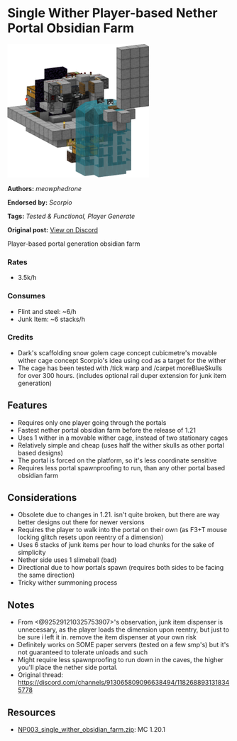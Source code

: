 # Single Wither Player-based Nether Portal Obsidian Farm
<img alt="area_render_2_.png" src="images/area_render_2_.png?raw=1" height="300px">

**Authors:** *meowphedrone*

**Endorsed by:** *Scorpio*

**Tags:** *Tested & Functional, Player Generate*

**Original post:** [View on Discord](https://discord.com/channels/913065809096638494/1392795671081517087)

Player-based portal generation obsidian farm
### Rates
- 3.5k/h
### Consumes
- Flint and steel: ~6/h
- Junk Item: ~6 stacks/h
### Credits
- Dark's scaffolding snow golem cage concept
cubicmetre's movable wither cage concept
Scorpio's idea using cod as a target for the wither
- The cage has been tested with /tick warp and /carpet moreBlueSkulls for over 300 hours.
 (includes optional rail duper extension for junk item generation)
## Features
- Requires only one player going through the portals
- Fastest nether portal obsidian farm before the release of 1.21
- Uses 1 wither in a movable wither cage, instead of two stationary cages
- Relatively simple and cheap (uses half the wither skulls as other portal based designs)
- The portal is forced on the platform, so it's less coordinate sensitive
- Requires less portal spawnproofing to run, than any other portal based obsidian farm
## Considerations
- Obsolete due to changes in 1.21. isn't quite broken, but there are way better designs out there for newer versions
- Requires the player to walk into the portal on their own (as F3+T mouse locking glitch resets upon reentry of a dimension)
- Uses 6 stacks of junk items per hour to load chunks for the sake of simplicity
- Nether side uses 1 slimeball (bad)
- Directional due to how portals spawn (requires both sides to be facing the same direction)
- Tricky wither summoning process
## Notes
- From <@925291210325753907>'s observation, junk item dispenser is unnecessary, as the player loads the dimension upon reentry, but just to be sure i left it in. remove the item dispenser at your own risk 
- Definitely works on SOME paper servers (tested on a few smp's) but it's not guaranteed to tolerate unloads and such
- Might require less spawnproofing to run down in the caves, the higher you'll place the nether side portal.
- Original thread:
https://discord.com/channels/913065809096638494/1182688931318345778

## Resources
- [NP003_single_wither_obsidian_farm.zip](attachments/NP003_single_wither_obsidian_farm.zip): MC 1.20.1
